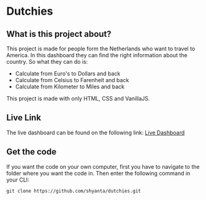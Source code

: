 # Dutchies

## What is this project about?
This project is made for people form the Netherlands who want to travel to America.
In this dashboard they can find the right information about the country.
So what they can do is:
-	Calculate from Euro's to Dollars and back
-	Calculate from Celsius to Farenheit and back
-	Calculate from Kilometer to Miles and back

This project is made with only HTML, CSS and VanillaJS.

## Live Link
The live dashboard can be found on the following link:
[Live Dashboard](http://www.shyantavleugel.nl/dutchies/index.html)

## Get the code
If you want the code on your own computer, first you have to navigate to the folder where you want the code in. Then enter the following command in your CLI:
```
git clone https://github.com/shyanta/dutchies.git
```
